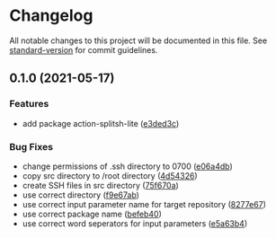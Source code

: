 # Changelog

All notable changes to this project will be documented in this file. See [standard-version](https://github.com/conventional-changelog/standard-version) for commit guidelines.

## 0.1.0 (2021-05-17)


### Features

* add package action-splitsh-lite ([e3ded3c](https://github.com/fundamend/fundamend/commit/e3ded3c0d668164896a200ff48129aea71dbc6e8))


### Bug Fixes

* change permissions of .ssh directory to 0700 ([e06a4db](https://github.com/fundamend/fundamend/commit/e06a4dbcf7a601d16bef7c2366c0589672a063dd))
* copy src directory to /root directory ([4d54326](https://github.com/fundamend/fundamend/commit/4d54326dec041bd81b3360d7e94368c741cdf50c))
* create SSH files in src directory ([75f670a](https://github.com/fundamend/fundamend/commit/75f670aaefd8918d5516acef4848052d3a74ac06))
* use correct directory ([f9e67ab](https://github.com/fundamend/fundamend/commit/f9e67ab71734b4443af18fc1539db2c0bd207781))
* use correct input parameter name for target repository ([8277e67](https://github.com/fundamend/fundamend/commit/8277e670e047afed852f8ff7d4b0b4398b74e474))
* use correct package name ([befeb40](https://github.com/fundamend/fundamend/commit/befeb4070306bea4be66c90cdac43b50935eaebc))
* use correct word seperators for input parameters ([e5a63b4](https://github.com/fundamend/fundamend/commit/e5a63b46cb048f14840fd1be9eff263dfe77ace0))
